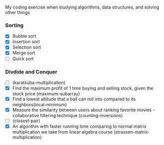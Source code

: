 My coding exercise when studying algorithms, data structures, and solving other things

### **Sorting**

- [x] Bubble sort
- [x] Insertion sort
- [x] Selection sort
- [x] Merge sort
- [ ] Quick sort

### **Divdide and Conquer**

- [ ] (karatsuba-multiplication)
- [x] Find the maximum profit of 1 time buying and selling stock, given the stock price (maximum-subarray)
- [x] Find a lowest altitude that a ball can roll into compared to its neighbors(local-minimum)
- [x] Measure the similarity between users about ranking favorite movies - collaborative filtering technique (counting-inversions)
- [ ] (closest-pair)
- [x] An algorithm with faster running time comparing to normal matrix multiplication we take from linear algebra course (strassen-matrix-multiplication)
